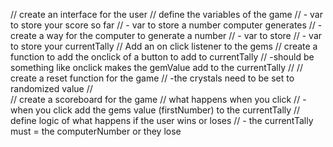 
// create an interface for the user
// define the variables of the game
// 	- var to store your score so far
// 	- var to store a number computer generates
//		-create a way for the computer to generate a number
//	- var to store 
//  - var to store your currentTally 
 // Add an on click listener to the gems
// create a function to add the onclick of a button to add to currentTally
// 	-should be something like onclick makes the gemValue add to the currentTally
//
// create a reset function for the game
// 	-the crystals need to be set to randomized value
//	
// create a scoreboard for the game
// what happens when you click
//  -when you click add the gems value (firstNumber) to the currentTally
// define logic of what happens if the user wins or loses
//	- the currentTally must = the computerNumber or they lose





